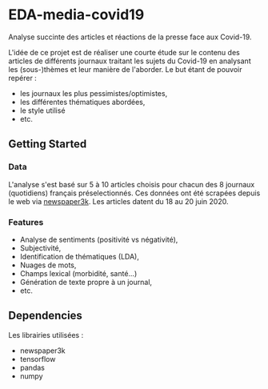 # EDA-media-covid19
Analyse succinte des articles et réactions de la presse face aux Covid-19.

L'idée de ce projet est de réaliser une courte étude sur le contenu des articles de différents journaux traitant les sujets du Covid-19 en analysant les (sous-)thèmes 
et leur manière de l'aborder. Le but étant de pouvoir repérer :
* les journaux les plus pessimistes/optimistes, 
* les différentes thématiques abordées, 
* le style utilisé
* etc.

## Getting Started

### Data
L'analyse s'est basé sur 5 à 10 articles choisis pour chacun des 8 journaux (quotidiens) français préselectionnés. Ces données ont été scrapées depuis le web via <a href='https://newspaper.readthedocs.io/en/latest/'>newspaper3k</a>.
Les articles datent du 18 au 20 juin 2020. 

### Features
* Analyse de sentiments (positivité vs négativité),
* Subjectivité,
* Identification de thématiques (LDA),
* Nuages de mots, 
* Champs lexical (morbidité, santé...)
* Génération de texte propre à un journal, 
* etc.

## Dependencies

Les librairies utilisées :
* newspaper3k
* tensorflow
* pandas
* numpy
